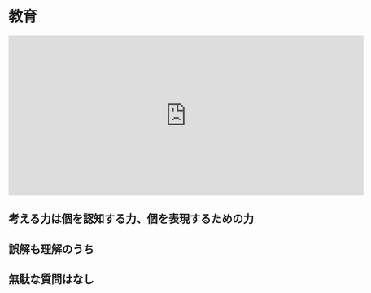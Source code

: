
# 教育

<iframe width="698" height="315" src="https://www.youtube.com/embed/H4xH8sw0Eh8" title="YouTube video player" frameborder="0" allow="accelerometer; autoplay; clipboard-write; encrypted-media; gyroscope; picture-in-picture" allowfullscreen></iframe>

## 考える力は個を認知する力、個を表現するための力

## 誤解も理解のうち

## 無駄な質問はなし
<!--stackedit_data:
eyJwcm9wZXJ0aWVzIjoidGl0bGU6IOaVmeiCslxuIiwiaGlzdG
9yeSI6WzE3MzU5NTI3OTAsMjM0NzI4NjgzLDI4OTcyNjQ5OCwt
MzM4OTkxMDgwXX0=
-->